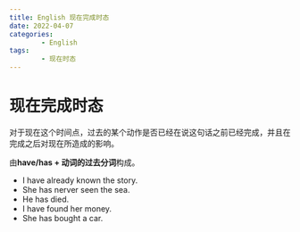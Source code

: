 ```yaml
---
title: English 现在完成时态
date: 2022-04-07
categories:
        - English
tags:
        - 现在时态
---
```


# 现在完成时态

对于现在这个时间点，过去的某个动作是否已经在说这句话之前已经完成，并且在完成之后对现在所造成的影响。

由**have/has + 动词的过去分词**构成。

- I have already known the story.
- She has nerver seen the sea.
- He has died.
- I have found her money.
- She has bought a car.
